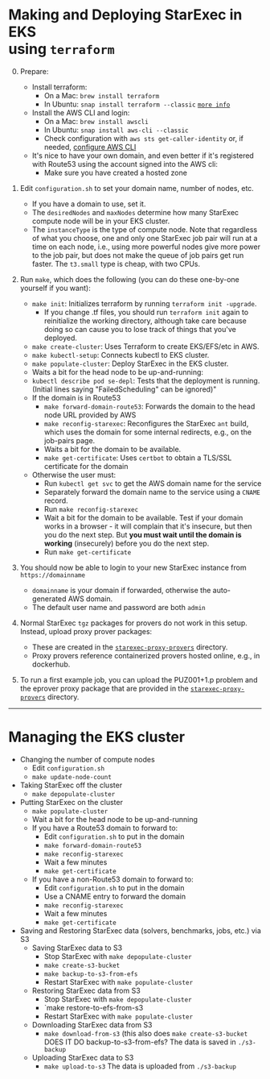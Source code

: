 # Making and Deploying StarExec in EKS<BR>using `terraform`

0. Prepare:
   - Install terraform:
     * On a Mac: `brew install terraform` 
     * In Ubuntu: `snap install terraform --classic` [`more info`](https://askubuntu.com/questions/983351/how-to-install-terraform-in-ubuntu)
   - Install the AWS CLI and login:
     * On a Mac: `brew install awscli` 
     * In Ubuntu: `snap install aws-cli --classic`
     * Check configuration with `aws sts get-caller-identity` or, if needed, 
       [configure AWS CLI](https://docs.aws.amazon.com/cli/latest/userguide/cli-chap-configure.html)
   - It's nice to have your own domain, and even better if it's registered with Route53 using 
     the account signed into the AWS cli: 
     * Make sure you have created a hosted zone

1. Edit `configuration.sh` to set your domain name, number of nodes, etc.
   - If you have a domain to use, set it.
   - The `desiredNodes` and `maxNodes` determine how many StarExec compute node will be in
     your EKS cluster.
   - The `instanceType` is the type of compute node. 
     Note that regardless of what you choose, one and only one StarExec job pair will run at
     a time on each node, i.e., using more powerful nodes give more power to the job pair,
     but does not make the queue of job pairs get run faster.
     The `t3.small` type is cheap, with two CPUs.

2. Run `make`, which does the following (you can do these one-by-one yourself if you want):
   - `make init`: Initializes terraform by running `terraform init -upgrade`.
      * If you change .tf files, you should run `terraform init` again to reinitialize the 
        working directory, although take care because doing so can cause you to lose track 
        of things that you've deployed.
   - `make create-cluster`: Uses Terraform to create EKS/EFS/etc in AWS.
   - `make kubectl-setup`: Connects kubectl to EKS cluster.
   - `make populate-cluster`: Deploy StarExec in the EKS cluster.
   - Waits a bit for the head node to be up-and-running:
   - `kubectl describe pod se-depl`: Tests that the deployment is running.
     (Initial lines saying "FailedScheduling" can be ignored)"
   - If the domain is in Route53
     * `make forward-domain-route53`: Forwards the domain to the head node URL provided by AWS
     * `make reconfig-starexec`: Reconfigures the StarExec `ant` build, which uses the 
       domain for some internal redirects, e.g., on the job-pairs page.
     * Waits a bit for the domain to be available.
     * `make get-certificate`: Uses `certbot` to obtain a TLS/SSL certificate for the domain 
   - Otherwise the user must: 
     * Run `kubectl get svc` to get the AWS domain name for the service
     * Separately forward the domain name to the service using a `CNAME` record.
     * Run `make reconfig-starexec` 
     * Wait a bit for the domain to be available.
       Test if your domain works in a browser - it will complain that it's insecure, but then
       you do the next step. But **you must wait until the domain is working** (insecurely) before 
       you do the next step.
     * Run `make get-certificate`

5. You should now be able to login to your new StarExec instance from `https://domainname`
   - `domainname` is your domain if forwarded, otherwise the auto-generated AWS domain.
   - The default user name and password are both `admin`

6. Normal StarExec `tgz` packages for provers do not work in this setup.
   Instead, upload proxy prover packages:
   - These are created in the [`starexec-proxy-provers`](../../starexec-proxy-provers) directory.
   - Proxy provers reference containerized provers hosted online, e.g., in dockerhub.

7. To run a first example job, you can upload the PUZ001+1.p problem and the eprover proxy package 
   that are provided in the [`starexec-proxy-provers`](../../starexec-proxy-provers) directory.

---

# Managing the EKS cluster

- Changing the number of compute nodes
  * Edit `configuration.sh`
  * `make update-node-count`
- Taking StarExec off the cluster
  * `make depopulate-cluster`
- Putting StarExec on the cluster
  * `make populate-cluster`
  * Wait a bit for the head node to be up-and-running
  * If you have a Route53 domain to forward to:
    + Edit `configuration.sh` to put in the domain
    + `make forward-domain-route53`
    + `make reconfig-starexec` 
    + Wait a few minutes
    + `make get-certificate`
  * If you have a non-Route53 domain to forward to:
    + Edit `configuration.sh` to put in the domain
    + Use a CNAME entry to forward the domain
    + `make reconfig-starexec` 
    + Wait a few minutes
    + `make get-certificate`
- Saving and Restoring StarExec data (solvers, benchmarks, jobs, etc.) via S3
  * Saving StarExec data to S3
    + Stop StarExec with `make depopulate-cluster`
    + `make create-s3-bucket`
    + `make backup-to-s3-from-efs`
    + Restart StarExec with `make populate-cluster`
  * Restoring StarExec data from S3
    + Stop StarExec with `make depopulate-cluster`
    + `make restore-to-efs-from-s3
    + Restart StarExec with `make populate-cluster`
  * Downloading StarExec data from S3
    + `make download-from-s3` (this also does `make create-s3-bucket` DOES IT DO backup-to-s3-from-efs?
      The data is saved in `./s3-backup`
  * Uploading StarExec data to S3
    + `make upload-to-s3`
      The data is uploaded from `./s3-backup`

